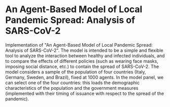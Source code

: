 # An Agent-Based Model of Local Pandemic Spread: Analysis of SARS-CoV-2
Implementation of "An Agent-Based Model of Local Pandemic Spread: Analysis of SARS-CoV-2". The model is intended to be a simple and flexible tool to analyze the interaction between healthy and infected individuals, and to compare the effects of different policies (such as wearing face masks, imposing social distance, etc.) to contain the spread of SARS-CoV-2.
The model considers a sample of the population of four countries (Italy, Germany, Sweden, and Brazil), fixed at 1000 agents. In the model panel, we can select one of the four countries: this loads the demographic characteristics of the population and the government measures (implemented with their timing of issuance with respect to the spread of the pandemic).
